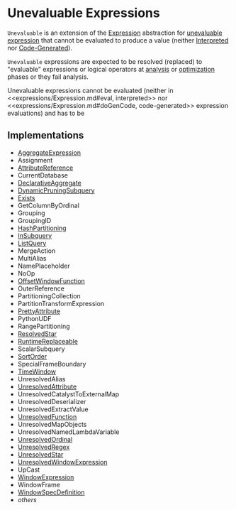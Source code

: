# Unevaluable Expressions

`Unevaluable` is an extension of the [Expression](Expression.md) abstraction for [unevaluable expression](#implementations) that cannot be evaluated to produce a value (neither [Interpreted](Expression.md#eval) nor [Code-Generated](Expression.md#doGenCode)).

`Unevaluable` expressions are expected to be resolved (replaced) to "evaluable" expressions or logical operators at [analysis](../QueryExecution.md#analyzed) or [optimization](../QueryExecution.md#optimizedPlan) phases or they fail analysis.

Unevaluable expressions cannot be evaluated (neither in <<expressions/Expression.md#eval, interpreted>> nor <<expressions/Expression.md#doGenCode, code-generated>> expression evaluations) and has to be  

## Implementations

* [AggregateExpression](AggregateExpression.md)
* Assignment
* [AttributeReference](AttributeReference.md)
* CurrentDatabase
* [DeclarativeAggregate](DeclarativeAggregate.md)
* [DynamicPruningSubquery](DynamicPruningSubquery.md)
* [Exists](Exists.md)
* GetColumnByOrdinal
* Grouping
* GroupingID
* [HashPartitioning](HashPartitioning.md)
* [InSubquery](InSubquery.md)
* [ListQuery](ListQuery.md)
* MergeAction
* MultiAlias
* NamePlaceholder
* NoOp
* [OffsetWindowFunction](OffsetWindowFunction.md)
* OuterReference
* PartitioningCollection
* PartitionTransformExpression
* [PrettyAttribute](PrettyAttribute.md)
* PythonUDF
* RangePartitioning
* [ResolvedStar](ResolvedStar.md)
* [RuntimeReplaceable](RuntimeReplaceable.md)
* ScalarSubquery
* [SortOrder](SortOrder.md)
* SpecialFrameBoundary
* [TimeWindow](TimeWindow.md)
* UnresolvedAlias
* [UnresolvedAttribute](UnresolvedAttribute.md)
* UnresolvedCatalystToExternalMap
* UnresolvedDeserializer
* UnresolvedExtractValue
* [UnresolvedFunction](UnresolvedFunction.md)
* UnresolvedMapObjects
* UnresolvedNamedLambdaVariable
* [UnresolvedOrdinal](UnresolvedOrdinal.md)
* [UnresolvedRegex](UnresolvedRegex.md)
* [UnresolvedStar](UnresolvedStar.md)
* [UnresolvedWindowExpression](UnresolvedWindowExpression.md)
* UpCast
* [WindowExpression](WindowExpression.md)
* WindowFrame
* [WindowSpecDefinition](WindowSpecDefinition.md)
* _others_
